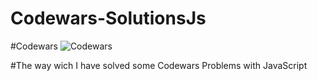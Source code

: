 # Codewars-SolutionsJs

#Codewars
![Codewars](https://www.codewars.com/users/Yacdany-CR/badges/large)

#The way wich I have solved some Codewars Problems with JavaScript
